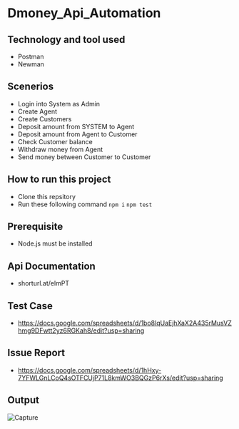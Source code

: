 # Dmoney_Api_Automation

## Technology and tool used
  - Postman
  - Newman
## Scenerios
  - Login into System as Admin
  - Create Agent
  - Create Customers
  - Deposit amount from SYSTEM to Agent
  - Deposit amount from Agent to Customer
  - Check Customer balance
  - Withdraw money from Agent
  - Send money between Customer to Customer
## How to run this project
  - Clone this repsitory
  - Run these following command
  ``` npm i ```
  ``` npm test ```
## Prerequisite
  - Node.js must be installed
## Api Documentation
  - shorturl.at/elmPT
## Test Case
  - https://docs.google.com/spreadsheets/d/1bo8lqUaEjhXaX2A435rMusVZhmg9DFwtt2yz6RGKah8/edit?usp=sharing
## Issue Report
  - https://docs.google.com/spreadsheets/d/1hHxy-7YFWLGnLCoQ4sOTFCUjP71L8kmWO3BQGzP6rXs/edit?usp=sharing
## Output
![Capture](https://user-images.githubusercontent.com/85132422/192863092-e20fff22-1fdd-469e-af8f-6be33c9e985e.PNG)
